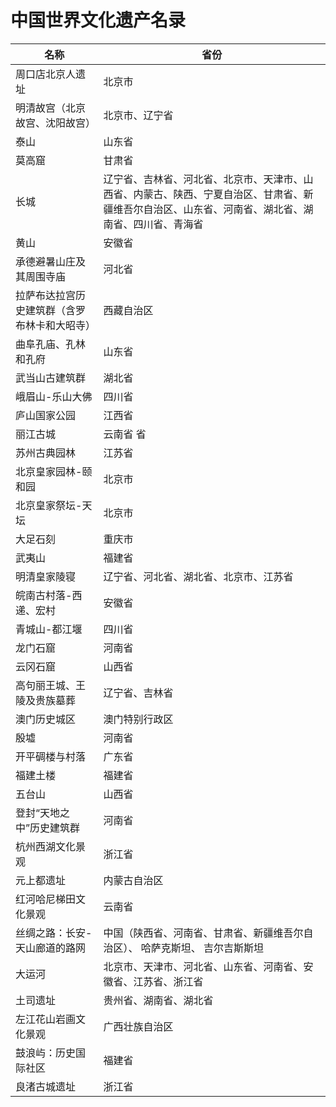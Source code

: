 # 中国世界文化遗产名录  

|  名称  |  省份  |  
| -------------------------------------------- | ---------------------------------------------- |  
| 周口店北京人遗址   | 北京市  |  
| 明清故宫（北京故宫、沈阳故宫）  | 北京市、辽宁省    |  
| 泰山    | 山东省   |  
| 莫高窟  | 甘肃省    |  
| 长城  | 辽宁省、吉林省、河北省、北京市、天津市、山西省、内蒙古、陕西、宁夏自治区、甘肃省、新疆维吾尔自治区、山东省、河南省、湖北省、湖南省、四川省、青海省 |  
| 黄山    | 安徽省   |  
| 承德避暑山庄及其周围寺庙  | 河北省   |  
| 拉萨布达拉宫历史建筑群（含罗布林卡和大昭寺） | 西藏自治区    |  
| 曲阜孔庙、孔林和孔府  | 山东省   |  
| 武当山古建筑群   | 湖北省    |  
| 峨眉山-乐山大佛  | 四川省   |  
| 庐山国家公园  | 江西省   |  
| 丽江古城   | 云南省  省   |  
| 苏州古典园林  | 江苏省   |  
| 北京皇家园林-颐和园   | 北京市    |  
| 北京皇家祭坛-天坛  | 北京市   |  
| 大足石刻   | 重庆市   |  
| 武夷山  | 福建省   |  
| 明清皇家陵寝  | 辽宁省、河北省、湖北省、北京市、江苏省  |  
| 皖南古村落-西递、宏村  | 安徽省    |  
| 青城山-都江堰   | 四川省     |  
| 龙门石窟   | 河南省   |  
| 云冈石窟   | 山西省   |  
| 高句丽王城、王陵及贵族墓葬  | 辽宁省、吉林省   |  
| 澳门历史城区  | 澳门特别行政区    |  
| 殷墟    | 河南省   |  
| 开平碉楼与村落   | 广东省   |  
| 福建土楼   | 福建省    |  
| 五台山  | 山西省    |  
| 登封“天地之中”历史建筑群   | 河南省    |  
| 杭州西湖文化景观   | 浙江省    |  
| 元上都遗址   | 内蒙古自治区    |  
| 红河哈尼梯田文化景观  | 云南省   |  
| 丝绸之路：长安-天山廊道的路网  | 中国（陕西省、河南省、甘肃省、新疆维吾尔自治区）、 哈萨克斯坦、 吉尔吉斯斯坦  |  
| 大运河  | 北京市、天津市、河北省、山东省、河南省、安徽省、江苏省、浙江省   |  
| 土司遗址   | 贵州省、湖南省、湖北省    |  
| 左江花山岩画文化景观  | 广西壮族自治区   |  
| 鼓浪屿：历史国际社区  | 福建省    |  
| 良渚古城遗址  | 浙江省   |  